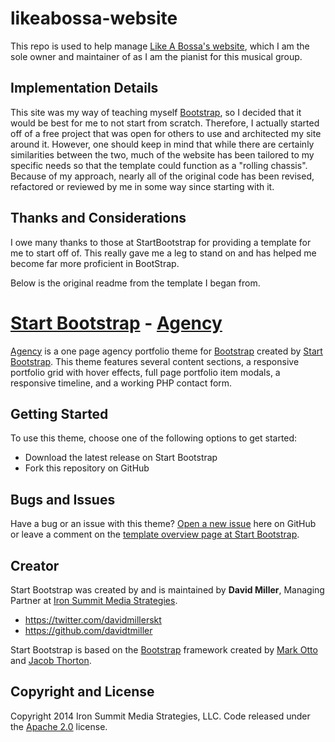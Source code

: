 # likeabossa-website

This repo is used to help manage [Like A Bossa's website](http://likeabossa.com), which I am the sole owner and maintainer of as I am the pianist for this musical group. 

## Implementation Details

This site was my way of teaching myself [Bootstrap](http://getbootstrap.com), so I decided that it would be best for me to not start from scratch. Therefore, I actually started off of a free project that was open for others to use and architected my site around it. However, one should keep in mind that while there are certainly similarities between the two, much of the website has been tailored to my specific needs so that the template could function as a "rolling chassis". Because of my approach, nearly all of the original code has been revised, refactored or reviewed by me in some way since starting with it. 

## Thanks and Considerations
I owe many thanks to those at StartBootstrap for providing a template for me to start off of. This really gave me a leg to stand on and has helped me become far more proficient in BootStrap. 

Below is the original readme from the template I began from.  


# [Start Bootstrap](http://startbootstrap.com/) - [Agency](http://startbootstrap.com/template-overviews/agency/)

[Agency](http://startbootstrap.com/template-overviews/agency/) is a one page agency portfolio theme for [Bootstrap](http://getbootstrap.com/) created by [Start Bootstrap](http://startbootstrap.com/). This theme features several content sections, a responsive portfolio grid with hover effects, full page portfolio item modals, a responsive timeline, and a working PHP contact form.

## Getting Started

To use this theme, choose one of the following options to get started:
* Download the latest release on Start Bootstrap
* Fork this repository on GitHub

## Bugs and Issues

Have a bug or an issue with this theme? [Open a new issue](https://github.com/IronSummitMedia/startbootstrap-agency/issues) here on GitHub or leave a comment on the [template overview page at Start Bootstrap](http://startbootstrap.com/template-overviews/agency/).

## Creator

Start Bootstrap was created by and is maintained by **David Miller**, Managing Partner at [Iron Summit Media Strategies](http://www.ironsummitmedia.com/).

* https://twitter.com/davidmillerskt
* https://github.com/davidtmiller

Start Bootstrap is based on the [Bootstrap](http://getbootstrap.com/) framework created by [Mark Otto](https://twitter.com/mdo) and [Jacob Thorton](https://twitter.com/fat).

## Copyright and License

Copyright 2014 Iron Summit Media Strategies, LLC. Code released under the [Apache 2.0](https://github.com/IronSummitMedia/startbootstrap-agency/blob/gh-pages/LICENSE) license.
